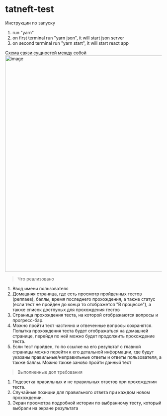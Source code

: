 # tatneft-test

Инструкции по запуску

1. run "yarn"
2. on first terminal run "yarn json", it will start json server
3. on second terminal run "yarn start", it will start react app

Схема связи сущностей между собой
<br>
<img width="697" alt="image" src="https://github.com/Cornboom/tatneft-test/assets/55761637/8a70b97f-358e-4b06-a155-3a1843af94da">

> Что реализовано
1. Ввод имени пользователя
2. Домашняя страница, где есть просмотр пройденных тестов (реплаев), баллы, время последнего прохождения, а также статус (если тест не пройден до конца то отображется "В процессе"), а также список достпуных для прохождения тестов
3. Страница прохождения теста, на которой отображаются вопросы и прогресс-бар.
4. Можно пройти тест частично и отвеченные вопросы сохранятся. Попытка прохождения теста будет отображаться на домашней странице, перейдя по ней можно будет продолжить прохождение теста.
5. Если тест пройден, то по ссылке на его результат с главной страницы можно перейти к его детальной информации, где будут указаны правильные/неправильные ответы и ответы пользователя, а также баллы. Можно также заново пройти данный тест


> Выполненные доп требования
1)	Подсветка правильных и не правильных ответов при прохождении теста.
2)	Случайные позиции для правильного ответа при каждом новом прохождении.
3)	Экран просмотра подробной истории по выбранному тесту, который выбрали на экране результата 



